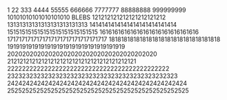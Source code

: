 1
22
333
4444
55555
666666
7777777
88888888
999999999
10101010101010101010
BLEBS
121212121212121212121212
13131313131313131313131313
1414141414141414141414141414
151515151515151515151515151515
16161616161616161616161616161616
1717171717171717171717171717171717
181818181818181818181818181818181818
19191919191919191919191919191919191919
2020202020202020202020202020202020202020
212121212121212121212121212121212121212121
22222222222222222222222222222222222222222222
2323232323232323232323232323232323232323232323
242424242424242424242424242424242424242424242424
25252525252525252525252525252525252525252525252525
